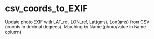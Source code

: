 # csv_coords_to_EXIF
Update photo EXIF with LAT_ref, LON_ref, Lat(gms), Lon(gms) from CSV (coords in decimal degrees). Matching by Name (photo/value in Name column)
